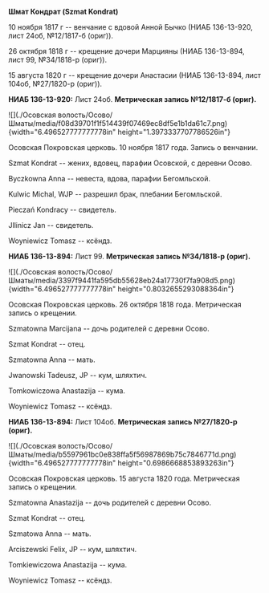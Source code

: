 **Шмат Кондрат (Szmat Kondrat)**

10 ноября 1817 г -- венчание с вдовой Анной Бычко (НИАБ 136-13-920, лист
24об, №12/1817-б (ориг)).

26 октября 1818 г -- крещение дочери Марцияны (НИАБ 136-13-894, лист 99,
№34/1818-р (ориг)).

15 августа 1820 г -- крещение дочери Анастасии (НИАБ 136-13-894, лист
104об, №27/1820-р (ориг)).

**НИАБ 136-13-920:** Лист 24об. **Метрическая запись №12/1817-б
(ориг).**

![](./Осовская волость/Осово/Шматы/media/f08d39701f1f514439f07469ec8df5e1b1da61c7.png){width="6.496527777777778in"
height="1.3973337707786526in"}

Осовская Покровская церковь. 10 ноября 1817 года. Запись о венчании.

Szmat Kondrat -- жених, вдовец, парафии Осовской, с деревни Осово.

Byczkowna Anna -- невеста, вдова, парафии Бегомльской.

Kulwic Michal, WJP -- разрешил брак, плебании Бегомльской.

Pieczań Kondracy -- свидетель.

Jllinicz Jan -- свидетель.

Woyniewicz Tomasz -- ксёндз.

**НИАБ 136-13-894:** Лист 99. **Метрическая запись №34/1818-р (ориг).**

![](./Осовская волость/Осово/Шматы/media/3397f9441fa595db55628eb24a17730f7fa908d5.png){width="6.496527777777778in"
height="0.8032655293088364in"}

Осовская Покровская церковь. 26 октября 1818 года. Метрическая запись о
крещении.

Szmatowna Marcijana -- дочь родителей с деревни Осовo.

Szmat Kondrat -- отец.

Szmatowna Anna -- мать.

Jwanowski Tadeusz, JP -- кум, шляхтич.

Tomkowiczowa Anastazija -- кума.

Woyniewicz Tomasz -- ксёндз.

**НИАБ 136-13-894:** Лист 104об. **Метрическая запись №27/1820-р
(ориг).**

![](./Осовская волость/Осово/Шматы/media/b5597961bc0e838ffa5f56987869b75c7846771d.png){width="6.496527777777778in"
height="0.6986668853893263in"}

Осовская Покровская церковь. 15 августа 1820 года. Метрическая запись о
крещении.

Szmatowna Anastazija -- дочь родителей с деревни Осовo.

Szmat Kondrat -- отец.

Szmatowa Anna -- мать.

Arciszewski Felix, JP -- кум, шляхтич.

Tomkiewiczowa Anastazija -- кума.

Woyniewicz Tomasz -- ксёндз.

